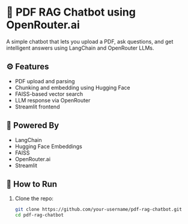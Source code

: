 # 📄 PDF RAG Chatbot using OpenRouter.ai

A simple chatbot that lets you upload a PDF, ask questions, and get intelligent answers using LangChain and OpenRouter LLMs.

## ⚙️ Features
- PDF upload and parsing
- Chunking and embedding using Hugging Face
- FAISS-based vector search
- LLM response via OpenRouter
- Streamlit frontend

## 🧠 Powered By
- LangChain
- Hugging Face Embeddings
- FAISS
- OpenRouter.ai
- Streamlit

## 🚀 How to Run

1. Clone the repo:
   ```bash
   git clone https://github.com/your-username/pdf-rag-chatbot.git
   cd pdf-rag-chatbot
